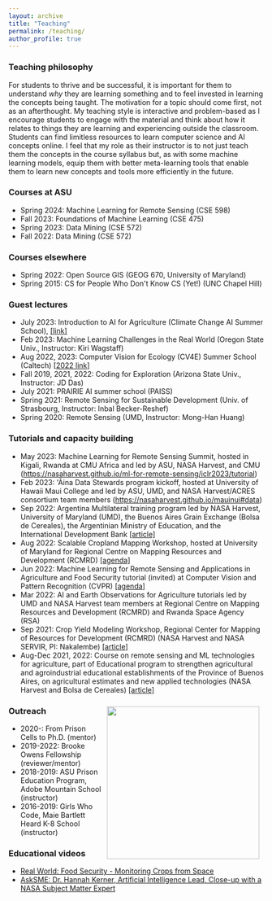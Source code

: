 ```yaml
---
layout: archive
title: "Teaching"
permalink: /teaching/
author_profile: true
---
```


### Teaching philosophy
For students to thrive and be successful, it is important for them to understand *why* they are learning something and to feel invested in learning the concepts being taught. The motivation for a topic should come first, not as an afterthought. My teaching style is interactive and problem-based as I encourage students to engage with the material and think about how it relates to things they are learning and experiencing outside the classroom. Students can find limitless resources to learn computer science and AI concepts online. I feel that my role as their instructor is to not just teach them the concepts in the course syllabus but, as with some machine learning models, equip them with better meta-learning tools that enable them to learn new concepts and tools more efficiently in the future.

### Courses at ASU
- Spring 2024: Machine Learning for Remote Sensing (CSE 598)
- Fall 2023: Foundations of Machine Learning (CSE 475)
- Spring 2023: Data Mining (CSE 572)
- Fall 2022: Data Mining (CSE 572)

### Courses elsewhere
- Spring 2022: Open Source GIS (GEOG 670, University of Maryland)
- Spring 2015: CS for People Who Don't Know CS (Yet!) (UNC Chapel Hill)

### Guest lectures
- July 2023: Introduction to AI for Agriculture (Climate Change AI Summer School), [[link]](https://www.youtube.com/live/_eaYVkkbjzg?feature=share)
- Feb 2023: Machine Learning Challenges in the Real World (Oregon State Univ., Instructor: Kiri Wagstaff)
- Aug 2022, 2023: Computer Vision for Ecology (CV4E) Summer School (Caltech) [[2022 link](https://www.youtube.com/watch?v=QS0YThiTSsM&list=PLGuY5I6wycRiDGYnimr98jYfITWBjmqhv&index=10)]
- Fall 2019, 2021, 2022: Coding for Exploration (Arizona State Univ., Instructor: JD Das)
- July 2021: PRAIRIE AI summer school (PAISS)
- Spring 2021: Remote Sensing for Sustainable Development (Univ. of Strasbourg, Instructor: Inbal Becker-Reshef)
- Spring 2020: Remote Sensing (UMD, Instructor: Mong-Han Huang)

### Tutorials and capacity building
- May 2023: Machine Learning for Remote Sensing Summit, hosted in Kigali, Rwanda at CMU Africa and led by ASU, NASA Harvest, and CMU (https://nasaharvest.github.io/ml-for-remote-sensing/iclr2023/tutorial)
- Feb 2023: 'Āina Data Stewards program kickoff, hosted at University of Hawaii Maui College and led by ASU, UMD, and NASA Harvest/ACRES consortium team members (https://nasaharvest.github.io/mauinui#data)
- Sep 2022: Argentina Multilateral training program led by NASA Harvest, University of Maryland (UMD), the Buenos Aires Grain Exchange (Bolsa de Cereales), the Argentinian Ministry of Education, and the International Development Bank [[article]](https://nasaharvest.org/news/harvest-expands-work-argentina-new-multilateral-training-program)
- Aug 2022: Scalable Cropland Mapping Workshop, hosted at University of Maryland for Regional Centre on Mapping Resources and Development (RCMRD) [[agenda]](https://nasaharvest.github.io/rcmrd2022.html)
- Jun 2022: Machine Learning for Remote Sensing and Applications in Agriculture and Food Security tutorial (invited) at Computer Vision and Pattern Recognition (CVPR) [[agenda]](https://nasaharvest.github.io/cvpr2022.html)
- Mar 2022: AI and Earth Observations for Agriculture tutorials led by UMD and NASA Harvest team members at Regional Centre on Mapping Resources and Development (RCMRD) and Rwanda Space Agency (RSA)
- Sep 2021: Crop Yield Modeling Workshop, Regional Center for Mapping of Resources for Development (RCMRD) (NASA Harvest and NASA SERVIR, PI: Nakalembe) [[article]](https://nasaharvest.org/news/nasa-harvest-leads-crop-yield-modeling-workshop)
- Aug-Dec 2021, 2022: Course on remote sensing and ML technologies for agriculture, part of Educational program to strengthen agricultural and agroindustrial educational establishments of the Province of Buenos Aires, on agricultural estimates and new applied technologies (NASA Harvest and Bolsa de Cereales) [[article]](https://nasaharvest.org/project/agricultural-estimates-and-agroindustrial-educational-establishments)

<img style="float: right; padding: 10px 10px 10px 10px;" src="http://hannah-rae.github.io/images/girls_who_code.jpeg" width=300>

### Outreach
- 2020-: From Prison Cells to Ph.D. (mentor)
- 2019-2022: Brooke Owens Fellowship (reviewer/mentor)
- 2018-2019: ASU Prison Education Program, Adobe Mountain School (instructor)
- 2016-2019: Girls Who Code, Maie Bartlett Heard K-8 School (instructor)

### Educational videos
- [Real World: Food Security - Monitoring Crops from Space](https://www.youtube.com/watch?v=jit5spufdhg)
- [AskSME: Dr. Hannah Kerner, Artificial Intelligence Lead, Close-up with a NASA Subject Matter Expert](https://www.youtube.com/watch?v=64WcfBXnuKI)